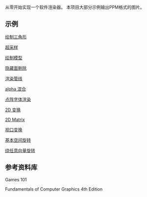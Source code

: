 从零开始实现一个软件渲染器。
本项目大部分示例输出PPM格式的图片。

## 示例
[绘制三角形](./examples/1.basic/1.triangle/README.md)

[超采样](./examples/1.basic/2.super-sampling/README.md)

[绘制模型](./examples/1.basic/3.draw_model/README.md)

[隐藏面剔除](./examples/1.basic/4.z-buffer/README.md)

[渲染管线](./examples/1.basic/5.pipeline/README.md)

[alpha 混合](./examples/1.basic/6.alpha/README.md)

[点阵字体渲染](./examples/1.basic/7.bitmap-font/README.md)

[2D 变换](./examples/2.transform/1.2d/README.md)

[2D Matrix](./examples/2.transform/2.2d-matrix/READMM.md)

[视口变换](./examples/2.transform/3.3d-viewport/README.md)

[基本空间旋转](./examples/2.transform/4.3d-rotation/README.md)

[绕任意向量旋转](./examples/2.transform/5.arbitrary-rotation/README.md)

## 参考资料库

Games 101

Fundamentals of Computer Graphics 4th Edition

